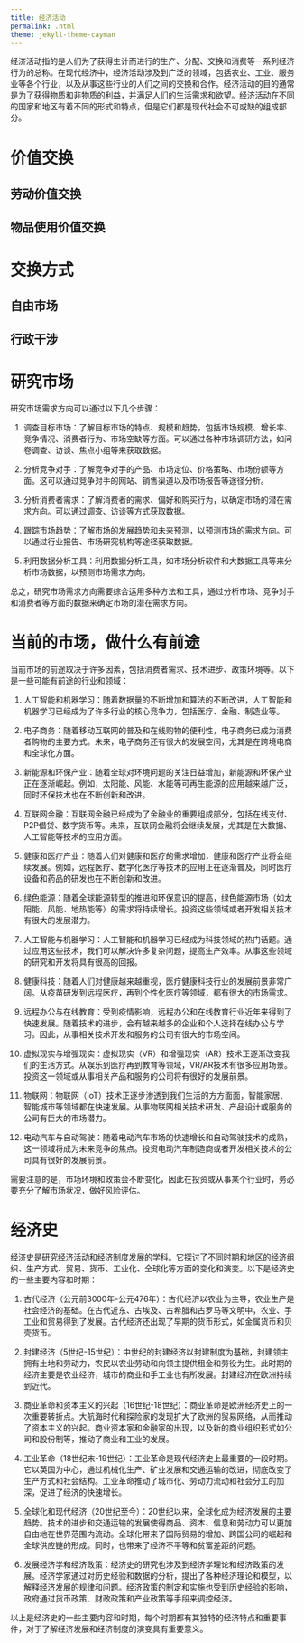 ```yaml
---
title: 经济活动
permalink: .html
theme: jekyll-theme-cayman
---
```


经济活动指的是人们为了获得生计而进行的生产、分配、交换和消费等一系列经济行为的总称。在现代经济中，经济活动涉及到广泛的领域，包括农业、工业、服务业等各个行业，以及从事这些行业的人们之间的交换和合作。经济活动的目的通常是为了获得物质和非物质的利益，并满足人们的生活需求和欲望。经济活动在不同的国家和地区有着不同的形式和特点，但是它们都是现代社会不可或缺的组成部分。

# 价值交换

## 劳动价值交换

## 物品使用价值交换

# 交换方式

## 自由市场

## 行政干涉


# 研究市场

研究市场需求方向可以通过以下几个步骤：

1. 调查目标市场：了解目标市场的特点、规模和趋势，包括市场规模、增长率、竞争情况、消费者行为、市场空缺等方面。可以通过各种市场调研方法，如问卷调查、访谈、焦点小组等来获取数据。

2. 分析竞争对手：了解竞争对手的产品、市场定位、价格策略、市场份额等方面。这可以通过竞争对手的网站、销售渠道以及市场报告等途径分析。

3. 分析消费者需求：了解消费者的需求、偏好和购买行为，以确定市场的潜在需求方向。可以通过调查、访谈等方式获取数据。

4. 跟踪市场趋势：了解市场的发展趋势和未来预测，以预测市场的需求方向。可以通过行业报告、市场研究机构等途径获取数据。

5. 利用数据分析工具：利用数据分析工具，如市场分析软件和大数据工具等来分析市场数据，以预测市场需求方向。

总之，研究市场需求方向需要综合运用多种方法和工具，通过分析市场、竞争对手和消费者等方面的数据来确定市场的潜在需求方向。

# 当前的市场，做什么有前途

当前市场的前途取决于许多因素，包括消费者需求、技术进步、政策环境等。以下是一些可能有前途的行业和领域：

1. 人工智能和机器学习：随着数据量的不断增加和算法的不断改进，人工智能和机器学习已经成为了许多行业的核心竞争力，包括医疗、金融、制造业等。

2. 电子商务：随着移动互联网的普及和在线购物的便利性，电子商务已成为消费者购物的主要方式。未来，电子商务还有很大的发展空间，尤其是在跨境电商和全球化方面。

3. 新能源和环保产业：随着全球对环境问题的关注日益增加，新能源和环保产业正在逐渐崛起。例如，太阳能、风能、水能等可再生能源的应用越来越广泛，同时环保技术也在不断创新和改进。

4. 互联网金融：互联网金融已经成为了金融业的重要组成部分，包括在线支付、P2P借贷、数字货币等。未来，互联网金融将会继续发展，尤其是在大数据、人工智能等技术的应用方面。

5. 健康和医疗产业：随着人们对健康和医疗的需求增加，健康和医疗产业将会继续发展。例如，远程医疗、数字化医疗等技术的应用正在逐渐普及，同时医疗设备和药品的研发也在不断创新和改进。

6. 绿色能源：随着全球能源转型的推进和环保意识的提高，绿色能源市场（如太阳能、风能、地热能等）的需求将持续增长。投资这些领域或者开发相关技术有很大的发展潜力。

7. 人工智能与机器学习：人工智能和机器学习已经成为科技领域的热门话题。通过应用这些技术，我们可以解决许多复杂问题，提高生产效率。从事这些领域的研究和开发将具有很高的回报。

8. 健康科技：随着人们对健康越来越重视，医疗健康科技行业的发展前景非常广阔。从疫苗研发到远程医疗，再到个性化医疗等领域，都有很大的市场需求。

9. 远程办公与在线教育：受到疫情影响，远程办公和在线教育行业近年来得到了快速发展。随着技术的进步，会有越来越多的企业和个人选择在线办公与学习。因此，从事相关技术开发和服务的公司有很大的市场空间。

10. 虚拟现实与增强现实：虚拟现实（VR）和增强现实（AR）技术正逐渐改变我们的生活方式。从娱乐到医疗再到教育等领域，VR/AR技术有很多应用场景。投资这一领域或从事相关产品和服务的公司将有很好的发展前景。

11. 物联网：物联网（IoT）技术正逐步渗透到我们生活的方方面面，智能家居、智能城市等领域都在快速发展。从事物联网相关技术研发、产品设计或服务的公司有巨大的市场潜力。

12. 电动汽车与自动驾驶：随着电动汽车市场的快速增长和自动驾驶技术的成熟，这一领域将成为未来竞争的焦点。投资电动汽车制造商或者开发相关技术的公司具有很好的发展前景。

需要注意的是，市场环境和政策会不断变化，因此在投资或从事某个行业时，务必要充分了解市场状况，做好风险评估。

# 经济史

经济史是研究经济活动和经济制度发展的学科。它探讨了不同时期和地区的经济组织、生产方式、贸易、货币、工业化、全球化等方面的变化和演变。以下是经济史的一些主要内容和时期：

1. 古代经济（公元前3000年-公元476年）：古代经济以农业为主导，农业生产是社会经济的基础。在古代近东、古埃及、古希腊和古罗马等文明中，农业、手工业和贸易得到了发展。古代经济还出现了早期的货币形式，如金属货币和贝壳货币。

2. 封建经济（5世纪-15世纪）：中世纪的封建经济以封建制度为基础，封建领主拥有土地和劳动力，农民以农业劳动和向领主提供租金和劳役为生。此时期的经济主要是农业经济，城市的商业和手工业也有所发展。封建经济在欧洲持续到近代。

3. 商业革命和资本主义的兴起（16世纪-18世纪）：商业革命是欧洲经济史上的一次重要转折点。大航海时代和探险家的发现扩大了欧洲的贸易网络，从而推动了资本主义的兴起。商业资本家和金融家的出现，以及新的商业组织形式如公司和股份制等，推动了商业和工业的发展。

4. 工业革命（18世纪末-19世纪）：工业革命是现代经济史上最重要的一段时期。它以英国为中心，通过机械化生产、矿业发展和交通运输的改进，彻底改变了生产方式和社会结构。工业革命推动了城市化、劳动力流动和社会分工的加深，促进了经济的快速增长。

5. 全球化和现代经济（20世纪至今）：20世纪以来，全球化成为经济发展的主要趋势。技术的进步和交通运输的发展使得商品、资本、信息和劳动力可以更加自由地在世界范围内流动。全球化带来了国际贸易的增加、跨国公司的崛起和全球供应链的形成。同时，也带来了经济不平等和贫富差距的问题。

6. 发展经济学和经济政策：经济史的研究也涉及到经济学理论和经济政策的发展。经济学家通过对历史经验和数据的分析，提出了各种经济理论和模型，以解释经济发展的规律和问题。经济政策的制定和实施也受到历史经验的影响，政府通过货币政策、财政政策和产业政策等手段来调控经济。

以上是经济史的一些主要内容和时期，每个时期都有其独特的经济特点和重要事件，对于了解经济发展和经济制度的演变具有重要意义。